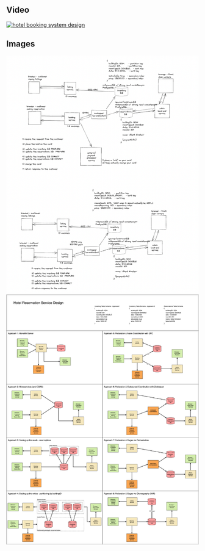 

## Video

[![hotel booking system design](https://img.youtube.com/vi/Ale7Fn921GQ/hqdefault.jpg)](https://www.youtube.com/watch?v=Ale7Fn921GQ)


## Images

<img src="images/diagram-screenshot.png" alt="hotel booking system design">

<img src="images/HotelReservationDraft.png" alt="hotel booking system design">

